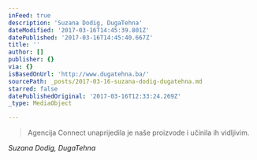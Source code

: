 ```yaml
---
inFeed: true
description: 'Suzana Dodig, DugaTehna'
dateModified: '2017-03-16T14:45:39.801Z'
datePublished: '2017-03-16T14:45:40.667Z'
title: ''
author: []
publisher: {}
via: {}
isBasedOnUrl: 'http://www.dugatehna.ba/'
sourcePath: _posts/2017-03-16-suzana-dodig-dugatehna.md
starred: false
datePublishedOriginal: '2017-03-16T12:33:24.269Z'
_type: MediaObject

---
```

> Agencija Connect unaprijedila je naše proizvode i učinila ih vidljivim.

_Suzana Dodig, DugaTehna_